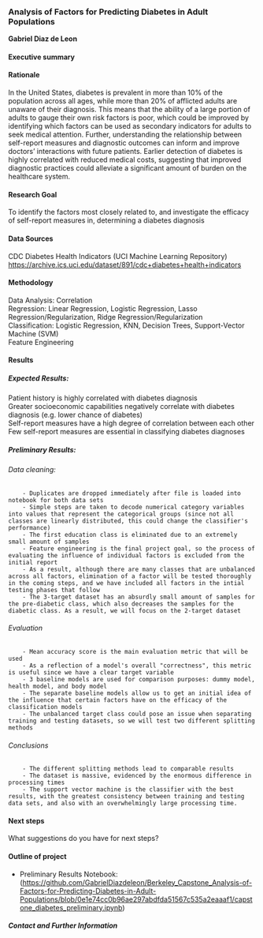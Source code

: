 ### Analysis of Factors for Predicting Diabetes in Adult Populations

**Gabriel Diaz de Leon**

#### Executive summary

#### Rationale
In the United States, diabetes is prevalent in more than 10% of the population across all ages, while more than 20% of afflicted adults are unaware of their diagnosis. This means that the ability of a large portion of adults to gauge their own risk factors is poor, which could be improved by identifying which factors can be used as secondary indicators for adults to seek medical attention. Further, understanding the relationship between self-report measures and diagnostic outcomes can inform and improve doctors’ interactions with future patients. Earlier detection of diabetes is highly correlated with reduced medical costs, suggesting that improved diagnostic practices could alleviate a significant amount of burden on the healthcare system.

#### Research Goal
To identify the factors most closely related to, and investigate the efficacy of self-report measures in, determining a diabetes diagnosis

#### Data Sources
CDC Diabetes Health Indicators (UCI Machine Learning Repository)
https://archive.ics.uci.edu/dataset/891/cdc+diabetes+health+indicators

#### Methodology
Data Analysis: Correlation  
Regression: Linear Regression, Logistic Regression, Lasso Regression/Regularization, Ridge Regression/Regularization  
Classification: Logistic Regression, KNN, Decision Trees, Support-Vector Machine (SVM)  
Feature Engineering  

#### Results
##### Expected Results:
Patient history is highly correlated with diabetes diagnosis  
Greater socioeconomic capabilities negatively correlate with diabetes diagnosis (e.g. lower chance of diabetes)  
Self-report measures have a high degree of correlation between each other  
Few self-report measures are essential in classifying diabetes diagnoses  

##### Preliminary Results:
###### Data cleaning:
        - Duplicates are dropped immediately after file is loaded into notebook for both data sets
        - Simple steps are taken to decode numerical category variables into values that represent the categorical groups (since not all classes are linearly distributed, this could change the classifier's performance)
        - The first education class is eliminated due to an extremely small amount of samples
        - Feature engineering is the final project goal, so the process of evaluating the influence of individual factors is excluded from the initial report
        - As a result, although there are many classes that are unbalanced across all factors, elimination of a factor will be tested thoroughly in the coming steps, and we have included all factors in the intial testing phases that follow
        - The 3-target dataset has an absurdly small amount of samples for the pre-diabetic class, which also decreases the samples for the diabetic class. As a result, we will focus on the 2-target dataset
###### Evaluation
        - Mean accuracy score is the main evaluation metric that will be used
        - As a reflection of a model's overall "correctness", this metric is useful since we have a clear target variable
        - 3 baseline models are used for comparison purposes: dummy model, health model, and body model
        - The separate baseline models allow us to get an initial idea of the influence that certain factors have on the efficacy of the classification models
        - The unbalanced target class could pose an issue when separating training and testing datasets, so we will test two different splitting methods
###### Conclusions
        - The different splitting methods lead to comparable results
        - The dataset is massive, evidenced by the enormous difference in processing times
        - The support vector machine is the classifier with the best results, with the greatest consistency between training and testing data sets, and also with an overwhelmingly large processing time.

#### Next steps
What suggestions do you have for next steps?

#### Outline of project

- Preliminary Results Notebook: (https://github.com/GabrielDiazdeleon/Berkeley_Capstone_Analysis-of-Factors-for-Predicting-Diabetes-in-Adult-Populations/blob/0e1e74cc0b96ae297abdfda51567c535a2eaaaf1/capstone_diabetes_preliminary.ipynb)


##### Contact and Further Information



